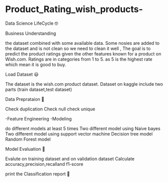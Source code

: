 # Product_Rating_wish_products-

Data Science LifeCycle 🤓

Business Understanding

the dataset combined with some available data. Some nosies are added to the dataset and is not clean so we need to clean it well , The goal is to predict the product ratings given the other features known for a product on Wish.com. Ratings are in categories from 1 to 5. as 5 is the highest rate which mean it is good to buy.

Load Dataset 😃

The dataset is the wish.com product dataset.
Dataset on kaggle include two parts (train dataset,test dataset)

Data Preprataion 🧐

Check duplication
Check null
check unique


-Feature Engineering -Modeling

do different models at least 5 times
Two different model using Naive bayes
Two different model using support vector machine
Decision tree model
Random Forest model

Model Evaluation 🥳


Evalute on training dataset and on validation dataset
Calculate accuracy,precision,recalland f1-score



print the Classification report 🤔

